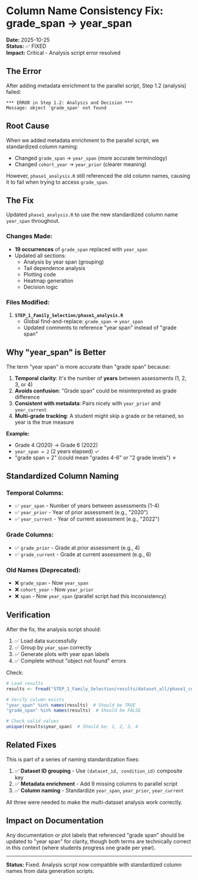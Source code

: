 # Column Name Consistency Fix: grade_span → year_span

**Date:** 2025-10-25  
**Status:** ✅ FIXED  
**Impact:** Critical - Analysis script error resolved

## The Error

After adding metadata enrichment to the parallel script, Step 1.2 (analysis) failed:

```
*** ERROR in Step 1.2: Analysis and Decision ***
Message: object 'grade_span' not found
```

## Root Cause

When we added metadata enrichment to the parallel script, we standardized column naming:
- Changed `grade_span` → `year_span` (more accurate terminology)
- Changed `cohort_year` → `year_prior` (clearer meaning)

However, `phase1_analysis.R` still referenced the old column names, causing it to fail when trying to access `grade_span`.

## The Fix

Updated `phase1_analysis.R` to use the new standardized column name `year_span` throughout.

### Changes Made:
- **19 occurrences** of `grade_span` replaced with `year_span`
- Updated all sections:
  - Analysis by year span (grouping)
  - Tail dependence analysis
  - Plotting code
  - Heatmap generation
  - Decision logic

### Files Modified:
1. **`STEP_1_Family_Selection/phase1_analysis.R`**
   - Global find-and-replace: `grade_span` → `year_span`
   - Updated comments to reference "year span" instead of "grade span"

## Why "year_span" is Better

The term "year span" is more accurate than "grade span" because:

1. **Temporal clarity**: It's the number of **years** between assessments (1, 2, 3, or 4)
2. **Avoids confusion**: "Grade span" could be misinterpreted as grade difference
3. **Consistent with metadata**: Pairs nicely with `year_prior` and `year_current`
4. **Multi-grade tracking**: A student might skip a grade or be retained, so year is the true measure

**Example:**
- Grade 4 (2020) → Grade 6 (2022)
- `year_span = 2` (2 years elapsed) ✓
- "grade span = 2" (could mean "grades 4-6" or "2 grade levels") ✗

## Standardized Column Naming

### Temporal Columns:
- ✅ `year_span` - Number of years between assessments (1-4)
- ✅ `year_prior` - Year of prior assessment (e.g., "2020")
- ✅ `year_current` - Year of current assessment (e.g., "2022")

### Grade Columns:
- ✅ `grade_prior` - Grade at prior assessment (e.g., 4)
- ✅ `grade_current` - Grade at current assessment (e.g., 6)

### Old Names (Deprecated):
- ❌ `grade_span` - Now `year_span`
- ❌ `cohort_year` - Now `year_prior`
- ❌ `span` - Now `year_span` (parallel script had this inconsistency)

## Verification

After the fix, the analysis script should:
1. ✅ Load data successfully
2. ✅ Group by `year_span` correctly
3. ✅ Generate plots with year span labels
4. ✅ Complete without "object not found" errors

Check:
```r
# Load results
results <- fread("STEP_1_Family_Selection/results/dataset_all/phase1_copula_family_comparison_all_datasets.csv")

# Verify column exists
"year_span" %in% names(results)  # Should be TRUE
"grade_span" %in% names(results)  # Should be FALSE

# Check valid values
unique(results$year_span)  # Should be: 1, 2, 3, 4
```

## Related Fixes

This is part of a series of naming standardization fixes:

1. ✅ **Dataset ID grouping** - Use `(dataset_id, condition_id)` composite key
2. ✅ **Metadata enrichment** - Add 9 missing columns to parallel script
3. ✅ **Column naming** - Standardize `year_span`, `year_prior`, `year_current`

All three were needed to make the multi-dataset analysis work correctly.

## Impact on Documentation

Any documentation or plot labels that referenced "grade span" should be updated to "year span" for clarity, though both terms are technically correct in this context (where students progress one grade per year).

---

**Status:** Fixed. Analysis script now compatible with standardized column names from data generation scripts.

